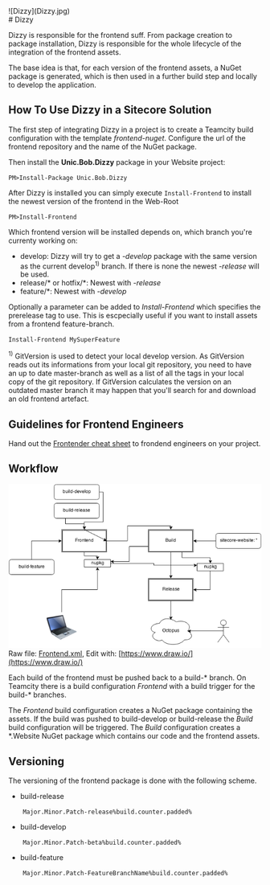 <div class="chapterlogo">![Dizzy](Dizzy.jpg)</div>
# Dizzy

Dizzy is responsible for the frontend suff. From package creation to package installation, Dizzy is responsible for the whole lifecycle of the integration of the frontend assets.

The base idea is that, for each version of the frontend assets, a NuGet package is generated, which is then used in a further build step and locally to develop the application.


## How To Use Dizzy in a Sitecore Solution

The first step of integrating Dizzy in a project is to create a Teamcity build configuration with the template *frontend-nuget*. Configure the url of the frontend repository and the name of the NuGet package.

Then install the **Unic.Bob.Dizzy** package in your Website project:

    PM>Install-Package Unic.Bob.Dizzy

After Dizzy is installed you can simply execute `Install-Frontend` to install the newest version of the frontend in the Web-Root

    PM>Install-Frontend

Which frontend version will be installed depends on, which branch you're currenty working on:

* develop: Dizzy will try to get a *-develop* package with the same version as the current develop<sup>1)</sup> branch. If there is none the newest *-release* will be used.
* release/\* or hotfix/\*: Newest with *-release*
* feature/\*: Newest with *-develop*

Optionally a parameter can be added to *Install-Frontend* which specifies the prerelease tag to use. This is escpecially useful if you want to install assets from a frontend feature-branch.

	Install-Frontend MySuperFeature

<sup>1)</sup> GitVersion is used to detect your local develop version. As GitVersion reads out its informations from your local git repository, you need to have an up to date master-branch as well
as a list of all the tags in your local copy of the git repository. If GitVersion calculates the version on an outdated master branch it may happen that you'll search for and download an old
frontend artefact. 


## Guidelines for Frontend Engineers

Hand out the [Frontender cheat sheet](Cheatsheet.md) to frondend engineers on your project.

## Workflow

![Workflow](assets/Frontend.png)<br>
Raw file: [Frontend.xml](assets/Frontend.xml),
Edit with: [https://www.draw.io/](https://www.draw.io/)

Each build of the frontend must be pushed back to a build-\* branch. On Teamcity there is a build configuration *Frontend* with a build trigger for the build-\* branches.

The *Frontend* build configuration creates a NuGet package containing the assets. If the build was pushed to build-develop or build-release the *Build* build configuration will be triggered. The *Build* configuration creates a \*.Website NuGet package which contains our code and the frontend assets.

## Versioning

The versioning of the frontend package is done with the following scheme.
* build-release
```
    Major.Minor.Patch-release%build.counter.padded%
```
*  build-develop
```
    Major.Minor.Patch-beta%build.counter.padded%
```
* build-feature
```
    Major.Minor.Patch-FeatureBranchName%build.counter.padded%
```
